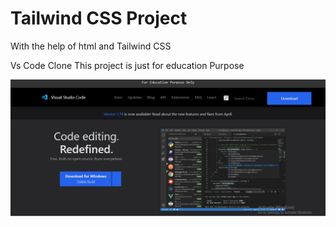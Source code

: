 # Tailwind CSS Project

With the help of html and Tailwind CSS

Vs Code Clone
This project is just for education Purpose

![](./img/output.PNG)